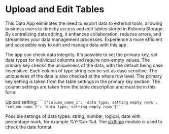 # Upload and Edit Tables
This Data App eliminates the need to export data to external tools, allowing business users to directly access and edit tables stored in Keboola Storage. By centralizing data editing, it enhances collaboration, reduces errors, and streamlines your data management processes. Experience a more efficient and accessible way to edit and manage data with this app.

The app can check data integrity. It's possible to set the primary key, set data types for individual columns and require non-empty values. The primary key checks the uniqueness of the data, with the default being case insensitive. Each column of type string can be set as case sensitive. The uniqueness of the data is also checked at the whole row level.
The primary key setting is taken from the table settings in the primary key section. The column settings are taken from the table description and must be in this form:

Upload setting:` ```{'column_name_1': 'data type, setting empty rows', 'column_name_2': 'data type, setting empty rows'}``` `

Possible settings of data types: string, number, logical, date with percentage mark, for example %Y-%m-%d. The [strftime](https://strftime.org/) module is used to check the date format.
